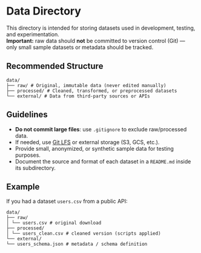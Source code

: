 # Data Directory

This directory is intended for storing datasets used in development, testing, and experimentation.  
**Important:** raw data should **not** be committed to version control (Git) — only small sample datasets or metadata should be tracked.

## Recommended Structure

``` text
data/
├── raw/ # Original, immutable data (never edited manually)
├── processed/ # Cleaned, transformed, or preprocessed datasets
└── external/ # Data from third-party sources or APIs
```

## Guidelines

- **Do not commit large files**: use `.gitignore` to exclude raw/processed data.
- If needed, use [Git LFS](https://git-lfs.com/) or external storage (S3, GCS, etc.).
- Provide small, anonymized, or synthetic sample data for testing purposes.
- Document the source and format of each dataset in a `README.md` inside its subdirectory.

## Example

If you had a dataset `users.csv` from a public API:
```
data/
├── raw/
│ └── users.csv # original download
├── processed/
│ └── users_clean.csv # cleaned version (scripts applied)
└── external/
└── users_schema.json # metadata / schema definition
```
